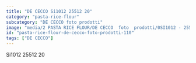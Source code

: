 ```yaml
---
title: "DE CECCO Si1012 25512 20"
category: "pasta-rice-flour"
subcategory: "DE CECCO foto prodotti"
image: "media/2 PASTA RICE FLOUR/DE CECCO  foto  prodotti/0SI1012 - 25512-20.jpg"
id: "pasta-rice-flour-de-cecco-foto-prodotti-110"
tags: ["DE CECCO"]
---
```


Si1012 25512 20
